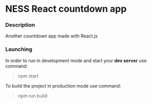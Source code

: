 # NESS React countdown app

### Description

Another countdown app made with React.js

### Launching

In order to run in development mode and start your **dev server** use command:

> npm start

To build the project in production mode use command:

> npm run build